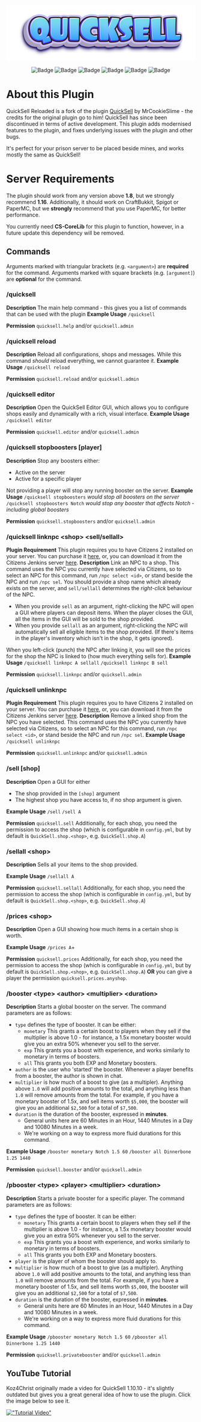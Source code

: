 
![quicksell](https://raw.githubusercontent.com/CCMG-Minecraft/QuickSellReloaded/2a940e0ae7258f6ed73dfda7f6a17ef9078602ae/.github/readme/name.png)  
<div style="text-align: center;">  
<img src="https://img.shields.io/github/workflow/status/CCMG-Minecraft/QuickSellReloaded/Java%20CI?style=for-the-badge" alt="Badge">  
<img alt="Badge" src="https://img.shields.io/github/v/release/CCMG-Minecraft/QuickSellReloaded?style=for-the-badge">  
<img alt="Badge" src="https://img.shields.io/github/issues/CCMG-Minecraft/QuickSellReloaded?style=for-the-badge">  
<img alt="Badge" src="https://img.shields.io/github/license/CCMG-Minecraft/QuickSellReloaded?style=for-the-badge">  
<img alt="Badge" src="https://img.shields.io/badge/Minecraft%20Version-1.16-darkgreen?style=for-the-badge">  
<img alt="Badge" src="https://img.shields.io/badge/Recommended_Software-PaperMC-blue?style=for-the-badge">  
</div>  
  
# About this Plugin  
QuickSell Reloaded is a fork of the plugin [QuickSell](https://github.com/TheBusyBiscuit/QuickSell) by MrCookieSlime - the credits for the original plugin go to him!
QuickSell has since been discontinued in terms of active development. This plugin adds modernised features to the plugin, and fixes underlying issues with the plugin and other bugs.  
  
It's perfect for your prison server to be placed beside mines, and works mostly the same as QuickSell!

# Server Requirements
The plugin should work from any version above **1.8**, but we strongly recommend **1.16**.
Additionally, it should work on CraftBukkit, Spigot or PaperMC, but we __strongly__ recommend that you use PaperMC, for better performance.

You currently need **CS-CoreLib** for this plugin to function, however, in a future update this dependency will be removed.
## Commands
Arguments marked with triangular brackets (e.g. `<argument>`) are **required** for the command.
Arguments marked with square brackets (e.g. `[argument]`) are **optional** for the command.

### /quicksell
**Description**
The main help command - this gives you a list of commands that can be used with the plugin
**Example Usage**
`/quicksell`

**Permission**
`quicksell.help` and/or `quicksell.admin`
### /quicksell reload
**Description**
Reload all configurations, shops and messages. While this command *should* reload everything, we cannot guarantee it.
**Example Usage**
`/quicksell reload`

**Permission**
`quicksell.reload` and/or `quicksell.admin`
### /quicksell editor
**Description**
Open the QuickSell Editor GUI, which allows you to configure shops easily and dynamically with a rich, visual interface.
**Example Usage**
`/quicksell editor`

**Permission**
`quicksell.editor` and/or `quicksell.admin`
### /quicksell stopboosters [player]
**Description**
Stop any boosters either:
- Active on the server
- Active for a specific player

Not providing a player will stop any running booster on the server.
**Example Usage**
`/quicksell stopboosters` *would stop all boosters on the server*
`/quicksell stopboosters Notch` *would stop any booster that affects Notch - including global boosters*

**Permission**
`quicksell.stopboosters` and/or `quicksell.admin`
### /quicksell linknpc \<shop> <sell/sellall>
**Plugin Requirement**
This plugin requires you to have Citizens 2 installed on your server. You can purchase it [here](https://www.spigotmc.org/resources/citizens.13811/), or, you can download it from the Citizens Jenkins server [here](https://ci.citizensnpcs.co/job/Citizens2/).
**Description**
Link an NPC to a shop. This command uses the NPC you currently have selected via Citizens, so to select an NPC for this command, run `/npc select <id>`, or stand beside the NPC and run `/npc sel`.
You should provide a shop name which already exists on the server, and `sell/sellall` determines the *right-click* behaviour of the NPC.
- When you provide `sell` as an argument, right-clicking the NPC will open a GUI where players can deposit items. When the player closes the GUI, all the items in the GUI will be sold to the shop provided. 
- When you provide `sellall` as an argument, right-clicking the NPC will automatically sell all eligible items to the shop provided. (If there's items in the player's inventory which isn't in the shop, it gets ignored).

When you left-click (punch) the NPC after linking it, you will see the prices for the shop the NPC is linked to (how much everything sells for).
**Example Usage**
`/quicksell linknpc A sellall`
`/quicksell linknpc B sell`

**Permission**
`quicksell.linknpc` and/or `quicksell.admin`
### /quicksell unlinknpc
**Plugin Requirement**
This plugin requires you to have Citizens 2 installed on your server. You can purchase it [here](https://www.spigotmc.org/resources/citizens.13811/), or, you can download it from the Citizens Jenkins server [here](https://ci.citizensnpcs.co/job/Citizens2/).
**Description**
Remove a linked shop from the NPC you have selected. This command uses the NPC you currently have selected via Citizens, so to select an NPC for this command, run `/npc select <id>`, or stand beside the NPC and run `/npc sel`.
**Example Usage**
`/quicksell unlinknpc`

**Permission**
`quicksell.unlinknpc` and/or `quicksell.admin`

### /sell [shop]
**Description**
Open a GUI for either
- The shop provided in the `[shop]` argument
- The highest shop you have access to, if no shop argument is given.

**Example Usage**
`/sell`
`/sell A`

**Permission**
`quicksell.sell`
Additionally, for each shop, you need the permission to access the shop (which is configurable in `config.yml`, but by default is `QuickSell.shop.<shop>`, e.g. `QuickSell.shop.A`)

### /sellall \<shop>
**Description**
Sells all your items to the shop provided.
 
**Example Usage**
`/sellall A`

**Permission**
`quicksell.sellall`
Additionally, for each shop, you need the permission to access the shop (which is configurable in `config.yml`, but by default is `QuickSell.shop.<shop>`, e.g. `QuickSell.shop.A`)
### /prices \<shop>
**Description**
Open a GUI showing how much items in a certain shop is worth.

**Example Usage**
`/prices A`+

**Permission**
`quicksell.prices`
Additionally, for each shop, you need the permission to access the shop (which is configurable in `config.yml`, but by default is `QuickSell.shop.<shop>`, e.g. `QuickSell.shop.A`) **OR** you can give a player the permission `quicksell.prices.anyshop`.

### /booster \<type> \<author> \<multiplier> \<duration>
**Description**
Starts a global booster on the server. The command parameters are as follows:
- `type` defines the type of booster. It can be either:
    - `monetary`
    This grants a certain boost to players when they sell if the multiplier is above 1.0 - for instance, a 1.5x monetary booster would give you an extra 50% whenever you sell to the server.
    - `exp`
    This grants you a boost with experience, and works similarly to monetary in terms of boosters.
    - `all`
    This grants you both EXP and Monetary boosters.
- `author` is the user who 'started' the booster. Whenever a player benefits from a booster, the author is shown in chat.
- `multiplier` is how much of a boost to give (as a multipler). Anything above `1.0` will add positive amounts to the total, and anything less than `1.0` will remove amounts from the total. For example, if you have a monetary booster of 1.5x, and sell items worth `$5,000`, the booster will give you an additional `$2,500` for a total of `$7,500`.
- `duration` is the duration of the booster, expressed in **minutes**.
	- General units here are 60 Minutes in an Hour, 1440 Minutes in a Day and 10080 Minutes in a week.
	- We're working on a way to express more fluid durations for this command.

**Example Usage**
`/booster monetary Notch 1.5 60`
`/booster all Dinnerbone 1.25 1440`

**Permission**
`quicksell.booster` and/or `quicksell.admin`

### /pbooster \<type> \<player> \<multiplier> \<duration>
**Description**
Starts a private booster for a specific player. The command parameters are as follows:
- `type` defines the type of booster. It can be either:
    - `monetary`
    This grants a certain boost to players when they sell if the multiplier is above 1.0 - for instance, a 1.5x monetary booster would give you an extra 50% whenever you sell to the server.
    - `exp`
    This grants you a boost with experience, and works similarly to monetary in terms of boosters.
    - `all`
    This grants you both EXP and Monetary boosters.
- `player` is the player of whom the booster should apply to.
- `multiplier` is how much of a boost to give (as a multipler). Anything above `1.0` will add positive amounts to the total, and anything less than `1.0` will remove amounts from the total. For example, if you have a monetary booster of 1.5x, and sell items worth `$5,000`, the booster will give you an additional `$2,500` for a total of `$7,500`.
- `duration` is the duration of the booster, expressed in **minutes**.
	- General units here are 60 Minutes in an Hour, 1440 Minutes in a Day and 10080 Minutes in a week.
	- We're working on a way to express more fluid durations for this command.

**Example Usage**
`/pbooster monetary Notch 1.5 60`
`/pbooster all Dinnerbone 1.25 1440`

**Permission**
`quicksell.privatebooster` and/or `quicksell.admin`

## YouTube Tutorial
Koz4Christ originally made a video for QuickSell 1.10.10 - it's slightly outdated but gives you a great general idea of how to use the plugin. Click the image below to see it.

[!["Tutorial Video"](http://img.youtube.com/vi/EIZ2wwzhgbM/0.jpg)](http://www.youtube.com/watch?v=EIZ2wwzhgbM)
